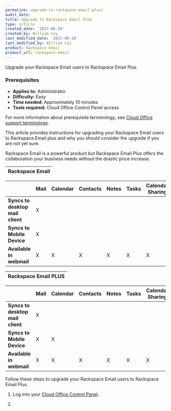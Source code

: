 ```yaml
---
permalink: upgrade-to-rackspace-email-plus/
audit_date:
title: Upgrade to Rackspace Email PLUS
type: article
created_date: '2017-06-20'
created_by: William Loy
last_modified_date: '2017-06-20'
last_modified_by: William Loy
product: Rackspace Email
product_url: rackspace-email
---
```

Upgrade your Rackspace Email users to Rackspace Email Plus.

### Prerequisites

- **Applies to:** Administrator
- **Difficulty:** Easy
- **Time needed:** Approximately 10 minutes
- **Tools required:** Cloud Office Control Panel access

For more information about prerequisite terminology, see [Cloud Office support terminology](/how-to/cloud-office-support-terminology/).

This article provides instructions for upgrading your Rackspace Email users to Rackspace Email plus and why you should consider the
upgrade if you are not yet sure.

Rackspace Email is a powerful product but Rackspace Email Plus offers the collaboration your business needs without the
drastic price increase.

|Rackspace Email|
|---|

|   | Mail | Calendar | Contacts | Notes | Tasks | Calendar Sharing |
|---|---|---|---|---|---|---|
|**Syncs to desktop mail client**| X | | | | | |
|**Syncs to Mobile Device**| X | | | | | |
|**Available in webmail**|  X | X | X | X | X | X |


|Rackspace Email PLUS|
|---|

|   | Mail | Calendar | Contacts | Notes | Tasks | Calendar Sharing |
|---|---|---|---|---|---|---|
|**Syncs to desktop mail client**| X |  |  |  | | |
|**Syncs to Mobile Device**| X | X | | | |  |
|**Available in webmail**|  X | X | X | X | X | X |


Follow these steps to upgrade your Rackspace Email users to Rackspace Email Plus.

1. Log into your [Cloud Office Control Panel](https://cp.rackspace.com/Login.aspx?ReturnUrl=%2f "Cloud Office Control Panel").

2.
